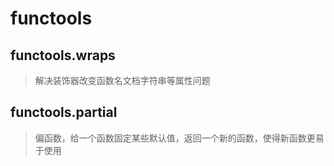 # functools

## functools.wraps

> 解决装饰器改变函数名文档字符串等属性问题


## functools.partial

> 偏函数，给一个函数固定某些默认值，返回一个新的函数，使得新函数更易于使用
